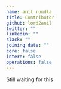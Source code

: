 ```yaml
---
name: anil rundla
title: Contributor
github: lord2anil
twitter: ""
linkedin: ""
slack: ""
joining_date: ""
core: false
intern: false
operations: false
---
```


Still waiting for this
